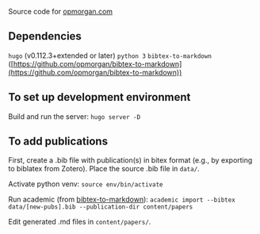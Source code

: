 Source code for [opmorgan.com](https://opmorgan.com)

## Dependencies
```hugo``` (v0.112.3+extended or later)
```python 3```
```bibtex-to-markdown``` ([https://github.com/opmorgan/bibtex-to-markdown](https://github.com/opmorgan/bibtex-to-markdown))

## To set up development environment

Build and run the server: ```hugo server -D```


## To add publications

First, create a .bib file with publication(s) in bitex format (e.g., by exporting to biblatex from Zotero). Place the source .bib file in ```data/```.

Activate python venv: ```source env/bin/activate```

Run academic (from [bibtex-to-markdown](https://github.com/wowchemy/bibtex-to-markdown)): ```academic import --bibtex data/[new-pubs].bib --publication-dir content/papers```

Edit generated .md files in ```content/papers/```.


